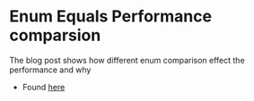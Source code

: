 ﻿# Enum Equals Performance comparsion

The blog post shows how different enum comparison effect the performance and why

* Found [here](https://steven-giesel.com/blogPost/0a8eec1a-84a2-4c2e-a083-8c7ccb372a41)